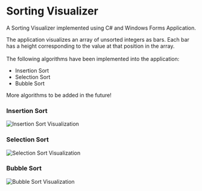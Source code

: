 # Sorting Visualizer
A Sorting Visualizer implemented using C# and Windows Forms Application.

The application visualizes an array of unsorted integers as bars. Each bar has a height corresponding to the value at that position in the array.
<br/> <br/>
The following algorithms have been implemented into the application:

* Insertion Sort
* Selection Sort
* Bubble Sort


More algorithms to be added in the future! 
</br>
### Insertion Sort

![Insertion Sort Visualization](InsertionSort.gif)



### Selection Sort


![Selection Sort Visualization](SelectionSort.gif)




### Bubble Sort


![Bubble Sort Visualization](BubbleSort.gif)
